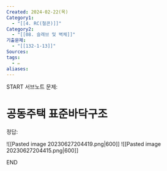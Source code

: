```yaml
---
Created: 2024-02-22(목)
Category1:
  - "[[4. RC(철콘)]]"
Category2:
  - "[[08. 슬래브 및 벽체]]"
기출문제:
  - "[[132-1-13]]"
Sources: 
tags:
  - ✏️
aliases:
---
```

START
서브노트
문제:  
# 공동주택 표준바닥구조 



정답: 

![[Pasted image 20230627204419.png|600]]
![[Pasted image 20230627204415.png|600]]
<!--ID: 1687871779749-->
END


